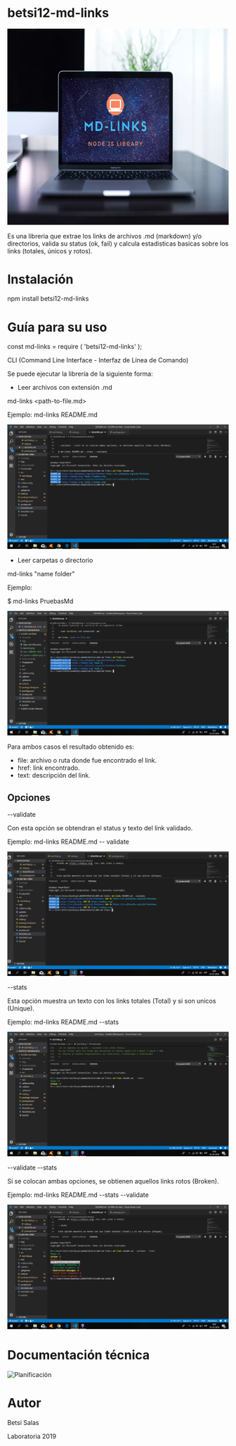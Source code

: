# betsi12-md-links
![Foto referencial](./img/3.png)


Es una libreria que extrae los links de archivos .md (markdown) y/o directorios, valida su status (ok, fail) y calcula estadisticas basicas sobre los links (totales, únicos y rotos).

# Instalación

npm install betsi12-md-links

# Guía para su uso

const md-links = require ( 'betsi12-md-links' );

CLI (Command Line Interface - Interfaz de Línea de Comando)

Se puede ejecutar la librería de la siguiente forma:

- Leer archivos con extensión .md

md-links <path-to-file.md>

Ejemplo: md-links README.md

![Ejemplo opción leer README.md](./img/LeerMd.png)


- Leer carpetas o directorio

md-links "name folder"

Ejemplo:

$ md-links PruebasMd

![Ejemlo Leer carpeta](./img/LeerFolder.png)

Para ambos casos el resultado obtenido es:

- file: archivo o ruta donde fue encontrado el link.
- href: link encontrado.
- text: descripción del link.

## Opciones

--validate

Con esta opción se obtendran el status y texto del link validado.

Ejemplo: md-links README.md -- validate

![Opción --validate](./img/opcion--validate.png)









--stats

Esta opción muestra un texto con los links totales (Total) y si son unicos (Unique).

Ejemplo: md-links README.md --stats

![Opción --validate](./img/opc--stats.png)





--validate --stats 

Si se colocan ambas opciones, se obtienen aquellos links rotos (Broken).

Ejemplo: md-links README.md --stats --validate

![Opción --validate--stats](./img/opc--validate--stats.png)




# Documentación técnica
![Planificación](ttps://github.com/Betsi12/SCL009-md-links/projects/2)


# Autor

Betsi Salas

Laboratoria 2019